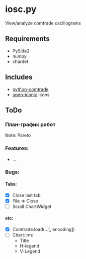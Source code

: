 # iosc.py

View/analyze comtrade oscillograms

## Requirements
- PySide2
- numpy
- chardet

## Includes
- [python-comtrade](https://github.com/dparrini/python-comtrade)
- [open-iconic](https://github.com/iconic/open-iconic) icons

## ToDo
### План-график работ
Note: Pareto

### Features:
- &hellip;

### Bugs:
#### Tabs:
- [x] Close last tab
- [x] File => Close
- [ ] Scroll ChartWidget
#### etc:
- [x] Comtrade.load(...[, encoding])
- [ ] Chart: rm:
  - Title
  - H-legend
  - V-Legend
